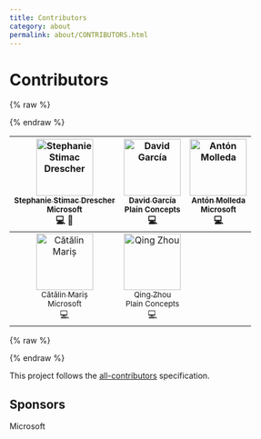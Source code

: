 ```yaml
---
title: Contributors
category: about
permalink: about/CONTRIBUTORS.html
---
```

# Contributors

<!-- markdownlint-disable MD033 -->
{% raw %}
<div class="section contributors">
{% endraw %}

| [<img src="https://avatars.githubusercontent.com/ststimac?s=100" width="100" alt="Stephanie Stimac Drescher" /><br><sub>Stephanie Stimac Drescher</sub>](https://github.com/ststimac)<br><sub>Microsoft</sub><br>💻 🎨 | [<img src="https://avatars.githubusercontent.com/sarvaje?s=100" width="100" alt="David García" /><br><sub>David García</sub>](https://github.com/sarvaje)<br><sub>Plain Concepts</sub><br>💻 | [<img src="https://avatars.githubusercontent.com/molant?s=100" width="100" alt="Antón Molleda" /><br><sub>Antón Molleda</sub>](https://github.com/molant)<br><sub>Microsoft</sub><br>💻 |
| :---: | :---: | :---: |
| [<img src="https://avatars.githubusercontent.com/alrra?s=100" width="100" alt="Cătălin Mariș" /><br><sub>Cătălin Mariș</sub>](https://github.com/alrra)<br><sub>Microsoft</sub><br>💻 | [<img src="https://avatars.githubusercontent.com/qzhou1607?s=100" width="100" alt="Qing Zhou" /><br><sub>Qing Zhou</sub>](https://github.com/qzhou1607)<br><sub>Plain Concepts</sub><br>💻 |

{% raw %}
</div>
{% endraw %}
<!-- markdownlint-enable MD033 -->

This project follows the [all-contributors](https://github.com/kentcdodds/all-contributors) specification.

## Sponsors

Microsoft
